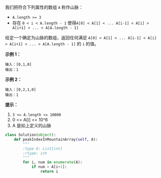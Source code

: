 我们把符合下列属性的数组 `A` 称作山脉：

- `A.length >= 3`
- 存在 `0 < i < A.length - 1` 使得`A[0] < A[1] < ... A[i-1] < A[i] > A[i+1] > ... > A[A.length - 1]`

给定一个确定为山脉的数组，返回任何满足 `A[0] < A[1] < ... A[i-1] < A[i] > A[i+1] > ... > A[A.length - 1]` 的 `i` 的值。

 

**示例 1：**

```
输入：[0,1,0]
输出：1
```

**示例 2：**

```
输入：[0,2,1,0]
输出：1
```

 

**提示：**

1. `3 <= A.length <= 10000`
2. 0 <= A[i] <= 10^6
3. A 是如上定义的山脉



```python
class Solution(object):
    def peakIndexInMountainArray(self, A):
        """
        :type A: List[int]
        :rtype: int
        """
        for i, num in enumerate(A):
            if num > A[i+1]:
                return i
            
```

